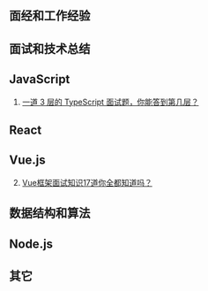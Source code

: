 ## 面经和工作经验


## 面试和技术总结


## JavaScript
1. [一道 3 层的 TypeScript 面试题，你能答到第几层？](https://mp.weixin.qq.com/s/wWqeF5JJO3WlmBpDIcSuiw)

## React

## Vue.js
2. [Vue框架面试知识17道你全都知道吗？](https://mp.weixin.qq.com/s/QhF4UVeGw_Eot7arXZt67w)

## 数据结构和算法


## Node.js

## 其它
